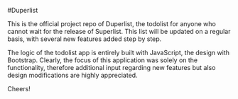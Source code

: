 #Duperlist

This is the official project repo of Duperlist, the todolist for anyone who cannot wait for the release of Superlist.
This list will be updated on a regular basis, with several new features added step by step.

The logic of the todolist app is entirely built with JavaScript, the design with Bootstrap. Clearly, the focus of this application was solely on the functionality, therefore additional input regarding new features but also design modifications are highly appreciated.

Cheers!